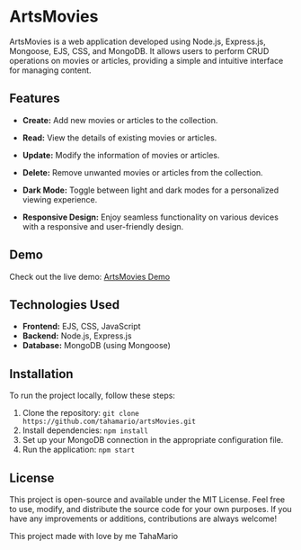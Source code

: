 # ArtsMovies

ArtsMovies is a web application developed using Node.js, Express.js, Mongoose, EJS, CSS, and MongoDB. It allows users to perform CRUD operations on movies or articles, providing a simple and intuitive interface for managing content.

## Features

- **Create:** Add new movies or articles to the collection.
  
- **Read:** View the details of existing movies or articles.

- **Update:** Modify the information of movies or articles.

- **Delete:** Remove unwanted movies or articles from the collection.

- **Dark Mode:** Toggle between light and dark modes for a personalized viewing experience.

- **Responsive Design:** Enjoy seamless functionality on various devices with a responsive and user-friendly design.

## Demo

Check out the live demo: [ArtsMovies Demo](https://artsmovies.onrender.com/)

## Technologies Used

- **Frontend:** EJS, CSS, JavaScript
- **Backend:** Node.js, Express.js
- **Database:** MongoDB (using Mongoose)

## Installation

To run the project locally, follow these steps:

1. Clone the repository: `git clone https://github.com/tahamario/artsMovies.git`
2. Install dependencies: `npm install`
3. Set up your MongoDB connection in the appropriate configuration file.
4. Run the application: `npm start`

## License

This project is open-source and available under the MIT License. Feel free to use, modify, and distribute the source code for your own purposes. If you have any improvements or additions, contributions are always welcome!

This project made with love by me TahaMario
